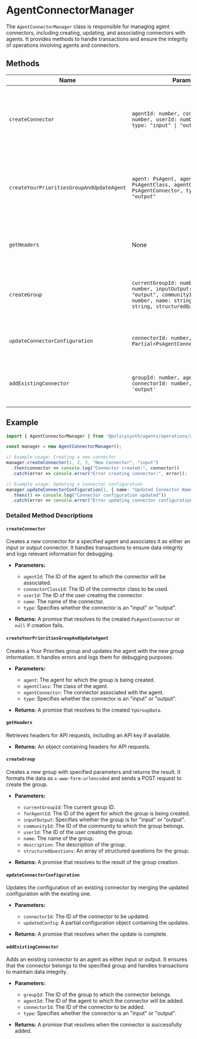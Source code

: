 # AgentConnectorManager

The `AgentConnectorManager` class is responsible for managing agent connectors, including creating, updating, and associating connectors with agents. It provides methods to handle transactions and ensure the integrity of operations involving agents and connectors.

## Methods

| Name                           | Parameters                                                                                                                                                                                                 | Return Type             | Description                                                                 |
|--------------------------------|-----------------------------------------------------------------------------------------------------------------------------------------------------------------------------------------------------------|-------------------------|-----------------------------------------------------------------------------|
| `createConnector`              | `agentId: number, connectorClassId: number, userId: number, name: string, type: "input" \| "output"`                                                                                                       | `Promise<PsAgentConnector \| null>` | Creates a new connector for a specified agent and associates it as input or output. |
| `createYourPrioritiesGroupAndUpdateAgent` | `agent: PsAgent, agentClass: PsAgentClass, agentConnector: PsAgentConnector, type: "input" \| "output"`                                                                                               | `Promise<YpGroupData>`  | Creates a Your Priorities group and updates the agent with the new group information. |
| `getHeaders`                   | None                                                                                                                                                                                                      | `{ [key: string]: string }` | Retrieves headers for API requests, including an API key if available.     |
| `createGroup`                  | `currentGroupId: number, forAgentId: number, inputOutput: "input" \| "output", communityId: number, userId: number, name: string, description: string, structuredQuestions: any[]`                        | `Promise<any>`          | Creates a new group with specified parameters and returns the result.      |
| `updateConnectorConfiguration` | `connectorId: number, updatedConfig: Partial<PsAgentConnectorConfiguration>`                                                                                                                              | `Promise<void>`         | Updates the configuration of an existing connector.                        |
| `addExistingConnector`         | `groupId: number, agentId: number, connectorId: number, type: 'input' \| 'output'`                                                                                                                        | `Promise<void>`         | Adds an existing connector to an agent as either input or output.          |

## Example

```typescript
import { AgentConnectorManager } from '@policysynth/agents/operations/agentConnectorManager.js';

const manager = new AgentConnectorManager();

// Example usage: Creating a new connector
manager.createConnector(1, 2, 3, "New Connector", "input")
  .then(connector => console.log("Connector created:", connector))
  .catch(error => console.error("Error creating connector:", error));

// Example usage: Updating a connector configuration
manager.updateConnectorConfiguration(1, { name: "Updated Connector Name" })
  .then(() => console.log("Connector configuration updated"))
  .catch(error => console.error("Error updating connector configuration:", error));
```

### Detailed Method Descriptions

#### `createConnector`

Creates a new connector for a specified agent and associates it as either an input or output connector. It handles transactions to ensure data integrity and logs relevant information for debugging.

- **Parameters:**
  - `agentId`: The ID of the agent to which the connector will be associated.
  - `connectorClassId`: The ID of the connector class to be used.
  - `userId`: The ID of the user creating the connector.
  - `name`: The name of the connector.
  - `type`: Specifies whether the connector is an "input" or "output".

- **Returns:** A promise that resolves to the created `PsAgentConnector` or `null` if creation fails.

#### `createYourPrioritiesGroupAndUpdateAgent`

Creates a Your Priorities group and updates the agent with the new group information. It handles errors and logs them for debugging purposes.

- **Parameters:**
  - `agent`: The agent for which the group is being created.
  - `agentClass`: The class of the agent.
  - `agentConnector`: The connector associated with the agent.
  - `type`: Specifies whether the connector is an "input" or "output".

- **Returns:** A promise that resolves to the created `YpGroupData`.

#### `getHeaders`

Retrieves headers for API requests, including an API key if available.

- **Returns:** An object containing headers for API requests.

#### `createGroup`

Creates a new group with specified parameters and returns the result. It formats the data as `x-www-form-urlencoded` and sends a POST request to create the group.

- **Parameters:**
  - `currentGroupId`: The current group ID.
  - `forAgentId`: The ID of the agent for which the group is being created.
  - `inputOutput`: Specifies whether the group is for "input" or "output".
  - `communityId`: The ID of the community to which the group belongs.
  - `userId`: The ID of the user creating the group.
  - `name`: The name of the group.
  - `description`: The description of the group.
  - `structuredQuestions`: An array of structured questions for the group.

- **Returns:** A promise that resolves to the result of the group creation.

#### `updateConnectorConfiguration`

Updates the configuration of an existing connector by merging the updated configuration with the existing one.

- **Parameters:**
  - `connectorId`: The ID of the connector to be updated.
  - `updatedConfig`: A partial configuration object containing the updates.

- **Returns:** A promise that resolves when the update is complete.

#### `addExistingConnector`

Adds an existing connector to an agent as either input or output. It ensures that the connector belongs to the specified group and handles transactions to maintain data integrity.

- **Parameters:**
  - `groupId`: The ID of the group to which the connector belongs.
  - `agentId`: The ID of the agent to which the connector will be added.
  - `connectorId`: The ID of the connector to be added.
  - `type`: Specifies whether the connector is an "input" or "output".

- **Returns:** A promise that resolves when the connector is successfully added.
